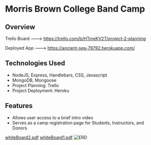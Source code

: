 # Morris Brown College Band Camp 


## Overview

Trello Board ---> https://trello.com/b/HTmeKV2T/project-2-planning


Deployed App ---> https://ancient-sea-79792.herokuapp.com/

## Technologies Used

- NodeJS, Express, Handlebars, CSS, Javascript
- MongoDB, Mongoose 
- Project Planning: Trello
- Project Deployment: Heroku

## Features 

- Allows user access to a brief intro video
- Serves as a camp registration page for Students, Instructors, and Donors


[whiteBoard2.pdf](https://github.com/Perscholas40/Project-2/files/3138220/whiteBoard2.pdf)
[whiteBoard1.pdf](https://github.com/Perscholas40/Project-2/files/3138222/whiteBoard1.pdf)
![ERD](https://user-images.githubusercontent.com/48021416/57078964-5a3bd480-6cbd-11e9-841e-cc47f670ff27.jpg)
